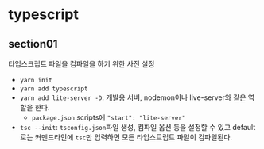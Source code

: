 # typescript

## section01

타입스크립트 파일을 컴파일을 하기 위한 사전 설정

- `yarn init`
- `yarn add typescript`
- `yarn add lite-server -D`: 개발용 서버, nodemon이나 live-server와 같은 역할을 한다.
  - `package.json` scripts에 `"start": "lite-server"`
- `tsc --init`: `tsconfig.json`파일 생성, 컴파일 옵션 등을 설정할 수 있고 default로는 커맨드라인에 `tsc`만 입력하면 모든 타입스트립트 파일이 컴파일된다.
